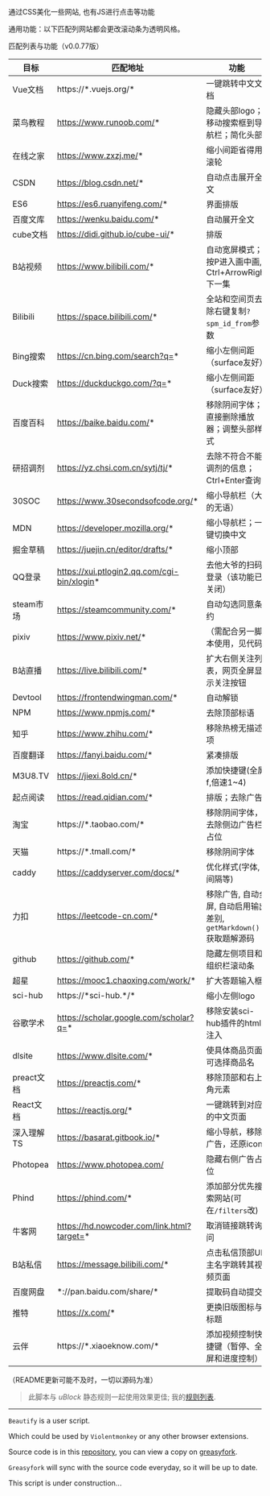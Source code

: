 通过CSS美化一些网站, 也有JS进行点击等功能

通用功能：以下匹配列网站都会更改滚动条为透明风格。

匹配列表与功能（v0.0.77版）

| 目标 | 匹配地址 | 功能 |
| --- | --- | --- |
| Vue文档 | https://\*.vuejs.org/* | 一键跳转中文文档 |
| 菜鸟教程 | https://www.runoob.com/* | 隐藏头部logo；移动搜索框到导航栏；简化头部 |
| 在线之家 | https://www.zxzj.me/* | 缩小间距省得用滚轮 |
| CSDN | https://blog.csdn.net/* | 自动点击展开全文 |
| ES6 | https://es6.ruanyifeng.com/* | 界面排版 |
| 百度文库 | https://wenku.baidu.com/* | 自动展开全文 |
| cube文档 | https://didi.github.io/cube-ui/* | 排版 |
| B站视频 | https://www.bilibili.com/* | 自动宽屏模式；按P进入画中画, Ctrl+ArrowRight下一集 |
| Bilibili | https://space.bilibili.com/* | 全站和空间页去除右键复制`?spm_id_from`参数 |
| Bing搜索 | https://cn.bing.com/search?q=* | 缩小左侧间距（surface友好） |
| Duck搜索 | https://duckduckgo.com/?q=* | 缩小左侧间距（surface友好） |
| 百度百科 | https://baike.baidu.com/* | 移除阴间字体；直接删除播放器；调整头部样式 |
| 研招调剂 | https://yz.chsi.com.cn/sytj/tj/* | 去除不符合不能调剂的信息；Ctrl+Enter查询 |
| 30SOC | https://www.30secondsofcode.org/* | 缩小导航栏（大的无语） |
| MDN | https://developer.mozilla.org/* | 缩小导航栏；一键切换中文 |
| 掘金草稿 | https://juejin.cn/editor/drafts/* | 缩小顶部 |
| QQ登录 | https://xui.ptlogin2.qq.com/cgi-bin/xlogin* | 去他大爷的扫码登录（该功能已关闭） |
| steam市场 | https://steamcommunity.com/* | 自动勾选同意条约 |
| pixiv | https://www.pixiv.net/* | （需配合另一脚本使用，见代码） |
| B站直播 | https://live.bilibili.com/* | 扩大右侧关注列表，网页全屏显示关注按钮 |
| Devtool | https://frontendwingman.com/* | 自动解锁 |
| NPM | https://www.npmjs.com/* | 去除顶部标语 |
| 知乎 | https://www.zhihu.com/* | 移除热榜无描述项 |
| 百度翻译 | https://fanyi.baidu.com/* | 紧凑排版 |
| M3U8.TV | https://jiexi.8old.cn/* | 添加快捷键(全屏f,倍速1~4) |
| 起点阅读 | https://read.qidian.com/* | 排版；去除广告 |
| 淘宝 | https://\*.taobao.com/* | 移除阴间字体，去除侧边广告栏占位 |
| 天猫 | https://\*.tmall.com/* | 移除阴间字体 |
| caddy | https://caddyserver.com/docs/* | 优化样式(字体,间隔等) |
| 力扣 | https://leetcode-cn.com/* | 移除广告, 自动全屏, 自动启用输出差别, `getMarkdown()`获取题解源码 |
| github | https://github.com/* | 隐藏左侧项目和组织栏滚动条 |
| 超星 | https://mooc1.chaoxing.com/work/* | 扩大答题输入框 |
| sci-hub | https://\*sci-hub.\*/* | 缩小左侧logo |
| 谷歌学术 | https://scholar.google.com/scholar?q=* | 移除安装sci-hub插件的html注入 |
| dlsite | https://www.dlsite.com/* | 使具体商品页面可选择商品名 |
| preact文档 | https://preactjs.com/* | 移除顶部和右上角元素 |
| React文档 | https://reactjs.org/* | 一键跳转到对应的中文页面 |
| 深入理解TS | https://basarat.gitbook.io/* | 缩小导航，移除广告，还原icon |
| Photopea | https://www.photopea.com/ | 隐藏右侧广告占位 |
| Phind | https://phind.com/* | 添加部分优先搜索网站(可在`/filters`改) |
| 牛客网 | https://hd.nowcoder.com/link.html?target=* | 取消链接跳转询问 |
| B站私信 | https://message.bilibili.com/* | 点击私信顶部UP主名字跳转其视频页面 |
| 百度网盘 | \*://pan.baidu.com/share/\* | 提取码自动提交 |
| 推特 | https://x.com/* | 更换旧版图标与标题 |
| 云伴 | https://\*.xiaoeknow.com/* | 添加视频控制快捷键（暂停、全屏和进度控制） |

（README更新可能不及时，一切以源码为准）

> 此脚本与 $uBlock$ 静态规则一起使用效果更佳; 我的[规则列表](https://gist.github.com/symant233/d0a50bfd4bb4e45726c8d9472cf154a7).

---

`Beautify` is a user script.

Which could be used by `Violentmonkey` or any other browser extensions. 

Source code is in this [repository](https://github.com/symant233/PublicTools), you can view a copy on [greasyfork](https://greasyfork.org/zh-CN/scripts/390421-beautify).

`Greasyfork` will sync with the source code everyday, so it will be up to date. 

This script is under construction...
